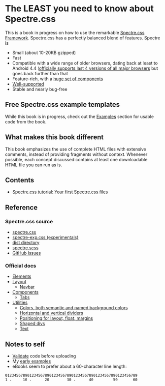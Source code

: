 # The LEAST you need to know about Spectre.css

This is a book in progress on how to use the remarkable [Spectre.css Framework](https://picturepan2.github.io/spectre/). Spectre.css has a perfectly balanced blend of features. Spectre is

* Small (about 10-20KB gzipped)
* Fast
* Compatible with a wide range of older browsers, dating back at least to Android 4.4 ([officially supports last 4 versions of all major browsers](https://github.com/picturepan2/spectre#browser-support) but goes back further than that
* Feature-rich, with a [huge set of components](https://github.com/picturepan2/spectre#browser-support)
* [Well-supported](https://github.com/picturepan2/spectre/issues)
* Stable and nearly bug-free

## Free Spectre.css example templates

While this book is in progress, check out the [Examples](examples/) section for usable code from the book.

## What makes this book different

This book emphasizes the use of complete HTML files with extensive comments, instead of providing fragments without context. Whenever possible, each concept discussed contains at least one downloadable HTML file you can run as is.

## Contents

* [Spectre.css tutorial: Your first Spectre.css files](first.md)

## Reference

### Spectre.css source
* [spectre.css](https://github.com/picturepan2/spectre/blob/master/docs/dist/spectre.css)
* [spectre-exp.css (experimentals)](https://github.com/picturepan2/spectre/blob/master/docs/dist/spectre-exp.css)
* [dist directory](https://github.com/picturepan2/spectre/tree/master/docs/dist)
* [spectre.scss](https://github.com/picturepan2/spectre/blob/master/src/spectre.scss)
* [GitHub Issues](https://github.com/picturepan2/spectre/issues)

### Official docs

* [Elements](https://picturepan2.github.io/spectre/elements.html)
* [Layout](https://picturepan2.github.io/spectre/layout.html)
  * [Navbar](https://picturepan2.github.io/spectre/layout.html#navbar)
* [Components](https://picturepan2.github.io/spectre/components.html)
  * [Tabs](https://picturepan2.github.io/spectre/components.html#tabs)
* [Utilities](https://picturepan2.github.io/spectre/utilities.html)
  * [Colors, both semantic and named background colors](https://picturepan2.github.io/spectre/utilities.html#colors)
  * [Horizontal and vertical dividers](https://picturepan2.github.io/spectre/utilities.html#display)
  * [Positioning for layout, float, margins](https://picturepan2.github.io/spectre/utilities.html#position)
  * [Shaped divs](https://picturepan2.github.io/spectre/utilities.html#shapes)
  * [Text](https://picturepan2.github.io/spectre/utilities.html#text)

## Notes to self

* [Validate](https://validator.w3.org/nu/#textarea) code before uploading
* My [early examples](https://github.com/tomcam/spectre-css-examples)
* eBooks seem to prefer about a 60-character line length:

```text
012345678901234567890123456789012345678901234567890123456789
1 .     10 .      20        30 .      40         50       60
```

